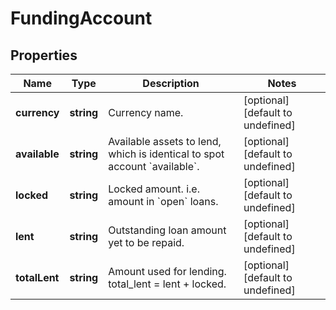 # FundingAccount

## Properties

Name | Type | Description | Notes
------------ | ------------- | ------------- | -------------
**currency** | **string** | Currency name. | [optional] [default to undefined]
**available** | **string** | Available assets to lend, which is identical to spot account &#x60;available&#x60;. | [optional] [default to undefined]
**locked** | **string** | Locked amount. i.e. amount in &#x60;open&#x60; loans. | [optional] [default to undefined]
**lent** | **string** | Outstanding loan amount yet to be repaid. | [optional] [default to undefined]
**totalLent** | **string** | Amount used for lending. total_lent &#x3D; lent + locked. | [optional] [default to undefined]

